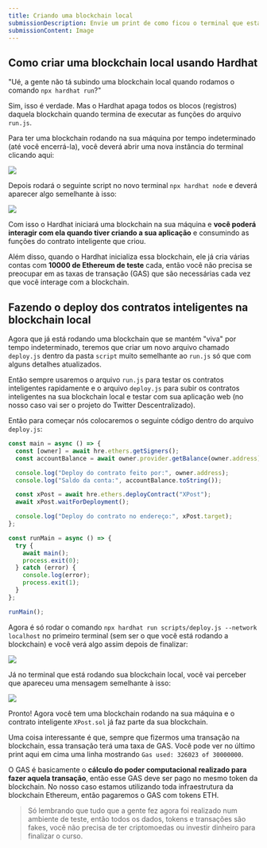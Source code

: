```yaml
---
title: Criando uma blockchain local
submissionDescription: Envie um print de como ficou o terminal que está rodando sua blockchain local depois de ter rodado o script 'npx hardhat run scripts/deploy.js --network localhost'
submissionContent: Image
---
```


## Como criar uma blockchain local usando Hardhat

"Ué, a gente não tá subindo uma blockchain local quando rodamos o comando `npx hardhat run`?"

Sim, isso é verdade. Mas o Hardhat apaga todos os blocos (registros) daquela blockchain quando termina de executar as funções do arquivo `run.js`.

Para ter uma blockchain rodando na sua máquina por tempo indeterminado (até você encerrá-la), você deverá abrir uma nova instância do terminal clicando aqui:

![](https://raw.githubusercontent.com/menthorlabs/courses/main/images/2023-08-30-23-40-08.png)

Depois rodará o seguinte script no novo terminal `npx hardhat node` e deverá aparecer algo semelhante à isso:

![](https://raw.githubusercontent.com/menthorlabs/courses/main/images/2023-08-27-17-12-17.png)

Com isso o Hardhat iniciará uma blockchain na sua máquina e **você poderá interagir com ela quando tiver criando a sua aplicação** e consumindo as funções do contrato inteligente que criou.

Além disso, quando o Hardhat inicializa essa blockchain, ele já cria várias contas com **10000 de Ethereum de teste** cada, então você não precisa se preocupar em as taxas de transação (GAS) que são necessárias cada vez que você interage com a blockchain.

## Fazendo o deploy dos contratos inteligentes na blockchain local

Agora que já está rodando uma blockchain que se mantém "viva" por tempo indeterminado, teremos que criar um novo arquivo chamado `deploy.js` dentro da pasta `script` muito semelhante ao `run.js` só que com alguns detalhes atualizados.

Então sempre usaremos o arquivo `run.js` para testar os contratos inteligentes rapidamente e o arquivo `deploy.js` para subir os contratos inteligentes na sua blockchain local e testar com sua aplicação web (no nosso caso vai ser o projeto do Twitter Descentralizado).

Então para começar nós colocaremos o seguinte código dentro do arquivo `deploy.js`:

```js [deploy.js]
const main = async () => {
  const [owner] = await hre.ethers.getSigners();
  const accountBalance = await owner.provider.getBalance(owner.address);

  console.log("Deploy do contrato feito por:", owner.address);
  console.log("Saldo da conta:", accountBalance.toString());

  const xPost = await hre.ethers.deployContract("XPost");
  await xPost.waitForDeployment();

  console.log("Deploy do contrato no endereço:", xPost.target);
};

const runMain = async () => {
  try {
    await main();
    process.exit(0);
  } catch (error) {
    console.log(error);
    process.exit(1);
  }
};

runMain();
```

Agora é só rodar o comando `npx hardhat run scripts/deploy.js --network localhost` no primeiro terminal (sem ser o que você está rodando a blockchain) e você verá algo assim depois de finalizar:

![](https://raw.githubusercontent.com/menthorlabs/courses/main/images/2023-08-27-17-31-12.png)

Já no terminal que está rodando sua blockchain local, você vai perceber que apareceu uma mensagem semelhante à isso:

![](https://raw.githubusercontent.com/menthorlabs/courses/main/images/2023-08-27-17-33-00.png)

Pronto! Agora você tem uma blockchain rodando na sua máquina e o contrato inteligente `XPost.sol` já faz parte da sua blockchain.

Uma coisa interessante é que, sempre que fizermos uma transação na blockchain, essa transação terá uma taxa de GAS. Você pode ver no último print aqui em cima uma linha mostrando `Gas used: 326023 of 30000000`.

O GAS é basicamente o **cálculo do poder computacional realizado para fazer aquela transação**, então esse GAS deve ser pago no mesmo token da blockchain. No nosso caso estamos utilizando toda infraestrutura da blockchain Ethereum, então pagaremos o GAS com tokens ETH.

> Só lembrando que tudo que a gente fez agora foi realizado num ambiente de teste, então todos os dados, tokens e transações são fakes, você não precisa de ter criptomoedas ou investir dinheiro para finalizar o curso.
